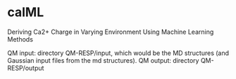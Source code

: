 # calML
Deriving Ca2+ Charge in Varying Environment Using Machine Learning Methods

QM input: directory QM-RESP/input, which would be the MD structures (and Gaussian input files from the md structures).
QM output: directory QM-RESP/output
